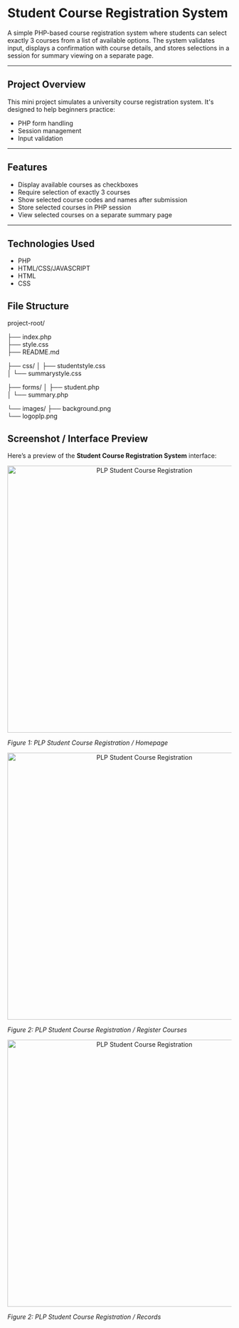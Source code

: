 # Student Course Registration System

A simple PHP-based course registration system where students can select exactly 3 courses from a list of available options. The system validates input, displays a confirmation with course details, and stores selections in a session for summary viewing on a separate page.

---

## Project Overview

This mini project simulates a university course registration system. It's designed to help beginners practice:

- PHP form handling
- Session management
- Input validation

---

## Features

- Display available courses as checkboxes
- Require selection of exactly 3 courses
- Show selected course codes and names after submission
- Store selected courses in PHP session
- View selected courses on a separate summary page

---

## Technologies Used

- PHP
- HTML/CSS/JAVASCRIPT
- HTML
- CSS 

## File Structure

project-root/

├── index.php                
├── style.css                
├── README.md                

├── css/
│   ├── studentstyle.css     
│   └── summarystyle.css     

├── forms/
│   ├── student.php          
│   └── summary.php          

└── images/
    ├── background.png       
    └── logoplp.png          


## Screenshot / Interface Preview

Here’s a preview of the **Student Course Registration System** interface:


<p align="center">
  <img src="https://i.imgur.com/xZy8AYF.png" alt="PLP Student Course Registration" width="600">
</p>

*Figure 1: PLP Student Course Registration / Homepage*



<p align="center">
  <img src="https://i.imgur.com/xZy8AYF.png" alt="PLP Student Course Registration" width="600">
</p>

*Figure 2: PLP Student Course Registration / Register Courses*

<p align="center">
  <img src="https://i.imgur.com/xZy8AYF.png" alt="PLP Student Course Registration" width="600">
</p>

*Figure 2: PLP Student Course Registration / Records*

